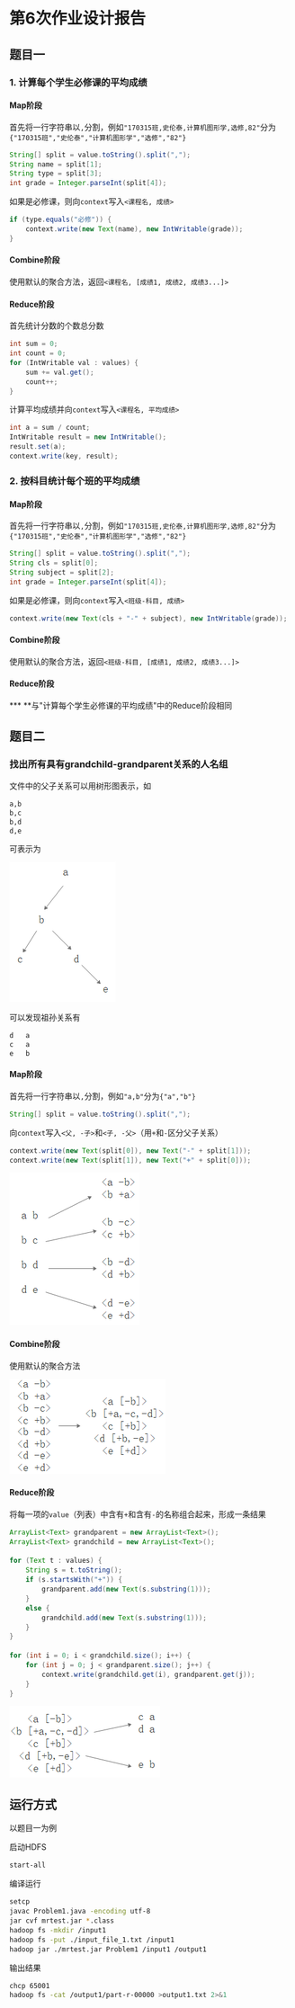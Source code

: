 # 第6次作业设计报告

## 题目一

### 1.  计算每个学生必修课的平均成绩

#### Map阶段

首先将一行字符串以`,`分割，例如`"170315班,史伦泰,计算机图形学,选修,82"`分为`{"170315班","史伦泰","计算机图形学","选修","82"}`

```java
String[] split = value.toString().split(",");
String name = split[1];
String type = split[3];
int grade = Integer.parseInt(split[4]);
```

如果是必修课，则向`context`写入`<课程名, 成绩>`

```java
if (type.equals("必修")) {
    context.write(new Text(name), new IntWritable(grade));
}
```

#### Combine阶段

使用默认的聚合方法，返回`<课程名, [成绩1, 成绩2, 成绩3...]>`

#### Reduce阶段

首先统计分数的个数总分数

```java
int sum = 0;
int count = 0;
for (IntWritable val : values) {
    sum += val.get();
    count++;
}
```

计算平均成绩并向`context`写入`<课程名, 平均成绩>`

```java
int a = sum / count;
IntWritable result = new IntWritable();
result.set(a);
context.write(key, result);
```

### 2. 按科目统计每个班的平均成绩

#### Map阶段

首先将一行字符串以`,`分割，例如`"170315班,史伦泰,计算机图形学,选修,82"`分为`{"170315班","史伦泰","计算机图形学","选修","82"}`

```java
String[] split = value.toString().split(",");
String cls = split[0];
String subject = split[2];
int grade = Integer.parseInt(split[4]);
```

如果是必修课，则向`context`写入`<班级-科目, 成绩>`

```java
context.write(new Text(cls + "-" + subject), new IntWritable(grade));
```

#### Combine阶段

使用默认的聚合方法，返回`<班级-科目, [成绩1, 成绩2, 成绩3...]>`

#### Reduce阶段

**\* **与"计算每个学生必修课的平均成绩"中的Reduce阶段相同

## 题目二

### 找出所有具有grandchild-grandparent关系的人名组

文件中的父子关系可以用树形图表示，如

```
a,b
b,c
b,d
d,e
```

可表示为

![image-20200603143808823](https://github.com/Linan2018/xd_distri_comp/blob/master/hw6/img/image-20200603143808823.png)

可以发现祖孙关系有

```
d	a
c	a
e	b
```

#### Map阶段

首先将一行字符串以`,`分割，例如`"a,b"`分为`{"a","b"}`

```java
String[] split = value.toString().split(",");
```

向`context`写入`<父, -子>`和`<子, -父>`（用`+`和`-`区分父子关系）

```java
context.write(new Text(split[0]), new Text("-" + split[1]));
context.write(new Text(split[1]), new Text("+" + split[0]));
```



![image-20200603144747462](https://github.com/Linan2018/xd_distri_comp/blob/master/hw6/img/image-20200603144747462.png)

#### Combine阶段

使用默认的聚合方法

![image-20200603145131053](https://github.com/Linan2018/xd_distri_comp/blob/master/hw6/img/image-20200603145131053.png)

#### Reduce阶段

将每一项的`value`（列表）中含有`+`和含有`-`的名称组合起来，形成一条结果

```java
ArrayList<Text> grandparent = new ArrayList<Text>();
ArrayList<Text> grandchild = new ArrayList<Text>();

for (Text t : values) {
    String s = t.toString();
    if (s.startsWith("+")) {
        grandparent.add(new Text(s.substring(1)));
    }
    else {
        grandchild.add(new Text(s.substring(1)));
    }
}

for (int i = 0; i < grandchild.size(); i++) {
    for (int j = 0; j < grandparent.size(); j++) {
        context.write(grandchild.get(i), grandparent.get(j));
    }
}
```

![image-20200603145610086](https://github.com/Linan2018/xd_distri_comp/blob/master/hw6/img/image-20200603145610086.png)

## 运行方式

以题目一为例

启动HDFS

```bash
start-all
```

编译运行

```bash
setcp
javac Problem1.java -encoding utf-8
jar cvf mrtest.jar *.class
hadoop fs -mkdir /input1
hadoop fs -put ./input_file_1.txt /input1
hadoop jar ./mrtest.jar Problem1 /input1 /output1
```

输出结果

```bash
chcp 65001
hadoop fs -cat /output1/part-r-00000 >output1.txt 2>&1
```

